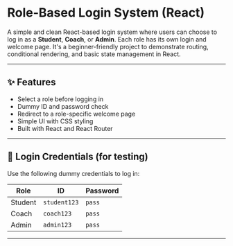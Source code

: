 # Role-Based Login System (React)

A simple and clean React-based login system where users can choose to log in as a **Student**, **Coach**, or **Admin**. Each role has its own login and welcome page. It's a beginner-friendly project to demonstrate routing, conditional rendering, and basic state management in React.

---

## ✨ Features

- Select a role before logging in
- Dummy ID and password check
- Redirect to a role-specific welcome page
- Simple UI with CSS styling
- Built with React and React Router

---

## 🔐 Login Credentials (for testing)

Use the following dummy credentials to log in:

| Role    | ID         | Password |
|---------|------------|----------|
| Student | `student123` | `pass`   |
| Coach   | `coach123`   | `pass`   |
| Admin   | `admin123`   | `pass`   |

---


   
